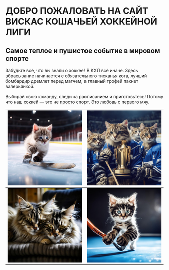 # ДОБРО ПОЖАЛОВАТЬ НА САЙТ ВИСКАС КОШАЧЬЕЙ ХОККЕЙНОЙ ЛИГИ
## Самое теплое и пушистое событие в мировом спорте

Забудьте всё, что вы знали о хоккее! В КХЛ всё иначе. Здесь вбрасывание начинается с обязательного тисканья кота, лучший бомбардир дремлет перед матчем, а главный трофей пахнет валерьянкой.

Выбирай свою команду, следи за расписанием и приготовьтесь! Потому что наш хоккей — это не просто спорт. Это любовь с первого мяу.



| ![8.jpg](images/8.jpg)     | ![9.jpg](images/9.jpg) |
|-----------------------------|-----------------------------|
| ![10.jpg](images/10.jpg) | ![11.jpg](images/11.jpg) |
